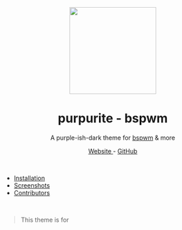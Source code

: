 <br />
<br />
<p align=center><a href=https://purpurite.ehan.dev><img width=200 height=200 src=https://purpurite.ehan.dev/colorBoxes/purple5.png></a></p>
<h1 align=center> purpurite - bspwm </h1>
<p align=center> A purple-ish-dark theme for <a href="https://github.com/baskerville/bspwm">bspwm</a> & more </p>
<p align=center> <a href=https://purpurite.ehan.dev> Website </a> - <a href=https://github.com/purpurite> GitHub </a> </p>

<br />

-    [Installation](#installaiton)
-    [Screenshots](#screenshots)
-    [Contributors](#contributors)

<br />

> This theme is for 

